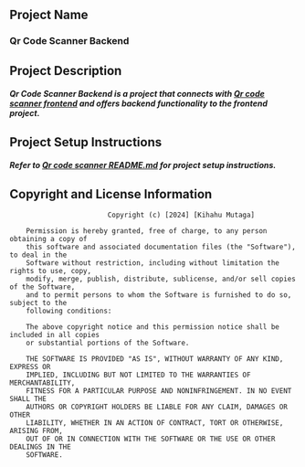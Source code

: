 Project Name
---------------
### Qr Code Scanner Backend

Project Description
--------------------
##### Qr Code Scanner Backend is a project that connects with [Qr code scanner frontend](https://github.com/Mutagah/revamped-qr-code-scanner) and offers backend functionality to the frontend project.

Project Setup Instructions
---------------------------
#####   Refer to  [Qr code scanner README.md](https://github.com/Mutagah/revamped-qr-code-scanner/blob/main/README.md) for project setup instructions.

Copyright and License Information
---------------------------------

                            Copyright (c) [2024] [Kihahu Mutaga]

        Permission is hereby granted, free of charge, to any person obtaining a copy of
        this software and associated documentation files (the "Software"), to deal in the
        Software without restriction, including without limitation the rights to use, copy,
        modify, merge, publish, distribute, sublicense, and/or sell copies of the Software,
        and to permit persons to whom the Software is furnished to do so, subject to the 
        following conditions:

        The above copyright notice and this permission notice shall be included in all copies
        or substantial portions of the Software.

        THE SOFTWARE IS PROVIDED "AS IS", WITHOUT WARRANTY OF ANY KIND, EXPRESS OR
        IMPLIED, INCLUDING BUT NOT LIMITED TO THE WARRANTIES OF MERCHANTABILITY,
        FITNESS FOR A PARTICULAR PURPOSE AND NONINFRINGEMENT. IN NO EVENT SHALL THE
        AUTHORS OR COPYRIGHT HOLDERS BE LIABLE FOR ANY CLAIM, DAMAGES OR OTHER
        LIABILITY, WHETHER IN AN ACTION OF CONTRACT, TORT OR OTHERWISE, ARISING FROM,
        OUT OF OR IN CONNECTION WITH THE SOFTWARE OR THE USE OR OTHER DEALINGS IN THE
        SOFTWARE.
